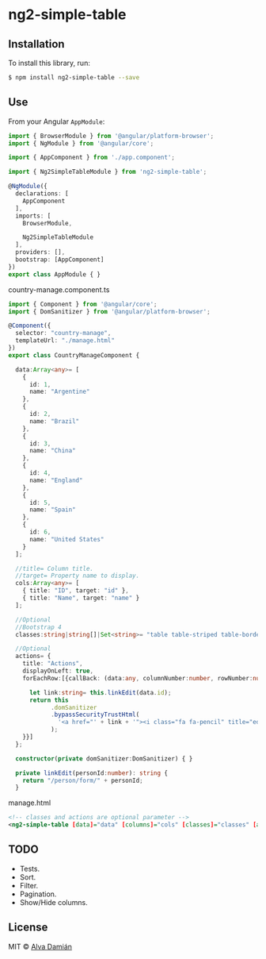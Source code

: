 # ng2-simple-table

## Installation

To install this library, run:

```bash
$ npm install ng2-simple-table --save
```

## Use

From your Angular `AppModule`:

```typescript
import { BrowserModule } from '@angular/platform-browser';
import { NgModule } from '@angular/core';

import { AppComponent } from './app.component';

import { Ng2SimpleTableModule } from 'ng2-simple-table';

@NgModule({
  declarations: [
    AppComponent
  ],
  imports: [
    BrowserModule,

    Ng2SimpleTableModule
  ],
  providers: [],
  bootstrap: [AppComponent]
})
export class AppModule { }
```

country-manage.component.ts

```typescript
import { Component } from '@angular/core';
import { DomSanitizer } from '@angular/platform-browser';

@Component({
  selector: "country-manage",
  templateUrl: "./manage.html"
})
export class CountryManageComponent {

  data:Array<any>= [
    {
      id: 1,
      name: "Argentine"
    },
    {
      id: 2,
      name: "Brazil"
    },
    {
      id: 3,
      name: "China"
    },
    {
      id: 4,
      name: "England"
    },
    {
      id: 5,
      name: "Spain"
    },
    {
      id: 6,
      name: "United States"
    }
  ];

  //title= Column title.
  //target= Property name to display.
  cols:Array<any>= [
    { title: "ID", target: "id" },
    { title: "Name", target: "name" }
  ];

  //Optional
  //Bootstrap 4
  classes:string|string[]|Set<string>= "table table-striped table-bordered table-hover table-responsive"

  //Optional
  actions= {
    title: "Actions",
    displayOnLeft: true,
    forEachRow:[{callBack: (data:any, columnNumber:number, rowNumber:number) => {

      let link:string= this.linkEdit(data.id);
      return this
            .domSanitizer
            .bypassSecurityTrustHtml(
              '<a href="' + link + '"><i class="fa fa-pencil" title="edit"></i></a>'
            );
    }}]
  };

  constructor(private domSanitizer:DomSanitizer) { }

  private linkEdit(personId:number): string {
    return "/person/form/" + personId;
  }

```

manage.html

```xml
<!-- classes and actions are optional parameter -->
<ng2-simple-table [data]="data" [columns]="cols" [classes]="classes" [actions]="actions"></ng2-simple-table>
```

## TODO
  - Tests.
  - Sort.
  - Filter.
  - Pagination.
  - Show/Hide columns.

## License

MIT © [Alva Damián](mailto:alva.damian@yahoo.com.ar)
